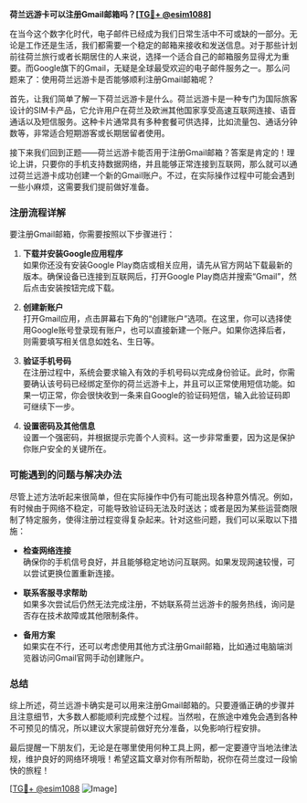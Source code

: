 **荷兰远游卡可以注册Gmail邮箱吗？[[TG💪+ @esim1088](https://t.me/s/esim1088)]**

在当今这个数字化时代，电子邮件已经成为我们日常生活中不可或缺的一部分。无论是工作还是生活，我们都需要一个稳定的邮箱来接收和发送信息。对于那些计划前往荷兰旅行或者长期居住的人来说，选择一个适合自己的邮箱服务显得尤为重要。而Google旗下的Gmail，无疑是全球最受欢迎的电子邮件服务之一。那么问题来了：使用荷兰远游卡是否能够顺利注册Gmail邮箱呢？

首先，让我们简单了解一下荷兰远游卡是什么。荷兰远游卡是一种专门为国际旅客设计的SIM卡产品，它允许用户在荷兰及欧洲其他国家享受高速互联网连接、语音通话以及短信服务。这种卡片通常具有多种套餐可供选择，比如流量包、通话分钟数等，非常适合短期游客或长期居留者使用。

接下来我们回到正题——荷兰远游卡能否用于注册Gmail邮箱？答案是肯定的！理论上讲，只要你的手机支持数据网络，并且能够正常连接到互联网，那么就可以通过荷兰远游卡成功创建一个新的Gmail账户。不过，在实际操作过程中可能会遇到一些小麻烦，这需要我们提前做好准备。

### 注册流程详解

要注册Gmail邮箱，你需要按照以下步骤进行：

1. **下载并安装Google应用程序**  
   如果你还没有安装Google Play商店或相关应用，请先从官方网站下载最新的版本。确保设备已连接到互联网后，打开Google Play商店并搜索“Gmail”，然后点击安装按钮完成下载。

2. **创建新账户**  
   打开Gmail应用，点击屏幕右下角的“创建账户”选项。在这里，你可以选择使用Google账号登录现有账户，也可以直接新建一个账户。如果你选择后者，则需要填写相关信息如姓名、生日等。

3. **验证手机号码**  
   在注册过程中，系统会要求输入有效的手机号码以完成身份验证。此时，你需要确认该号码已经绑定至你的荷兰远游卡上，并且可以正常使用短信功能。如果一切正常，你会很快收到一条来自Google的验证码短信，输入此验证码即可继续下一步。

4. **设置密码及其他信息**  
   设置一个强密码，并根据提示完善个人资料。这一步非常重要，因为这是保护你账户安全的关键所在。

### 可能遇到的问题与解决办法

尽管上述方法听起来很简单，但在实际操作中仍有可能出现各种意外情况。例如，有时候由于网络不稳定，可能导致验证码无法及时送达；或者是因为某些运营商限制了特定服务，使得注册过程变得复杂起来。针对这些问题，我们可以采取以下措施：

- **检查网络连接**  
  确保你的手机信号良好，并且能够稳定地访问互联网。如果发现网速较慢，可以尝试更换位置重新连接。

- **联系客服寻求帮助**  
  如果多次尝试后仍然无法完成注册，不妨联系荷兰远游卡的服务热线，询问是否存在技术故障或其他限制条件。

- **备用方案**  
  如果实在不行，还可以考虑使用其他方式注册Gmail邮箱，比如通过电脑端浏览器访问Gmail官网手动创建账户。

### 总结

综上所述，荷兰远游卡确实是可以用来注册Gmail邮箱的。只要遵循正确的步骤并且注意细节，大多数人都能顺利完成整个过程。当然啦，在旅途中难免会遇到各种不可预见的情况，所以建议大家提前做好充分准备，以免影响行程安排。

最后提醒一下朋友们，无论是在哪里使用何种工具上网，都一定要遵守当地法律法规，维护良好的网络环境哦！希望这篇文章对你有所帮助，祝你在荷兰度过一段愉快的旅程！

[[TG💪+ @esim1088](https://t.me/s/esim1088) ![Image](https://i.postimg.cc/4NQfJmqS/Snipaste-2025-05-13-00-14-12.png)]